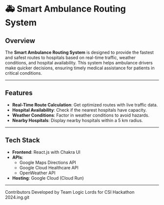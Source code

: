 # 🚑 Smart Ambulance Routing System

## Overview

The **Smart Ambulance Routing System** is designed to provide the fastest and safest routes to hospitals based on real-time traffic, weather conditions, and hospital availability. This system helps ambulance drivers make quicker decisions, ensuring timely medical assistance for patients in critical conditions.

---

## Features

- **Real-Time Route Calculation**: Get optimized routes with live traffic data.
- **Hospital Availability**: Check if the nearest hospitals have capacity.
- **Weather Conditions**: Factor in weather conditions to avoid hazards.
- **Nearby Hospitals**: Display nearby hospitals within a 5 km radius.

---

## Tech Stack

- **Frontend**: React.js with Chakra UI
- **APIs**: 
  - Google Maps Directions API
  - Google Cloud Healthcare API
  - OpenWeather API
- **Hosting**: Google Cloud (Cloud Run)

---

Contributors
Developed by Team Logic Lords for CSI Hackathon 2024.ing.git
